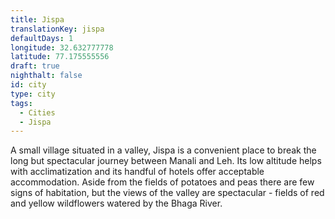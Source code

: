 ```yaml
---
title: Jispa
translationKey: jispa
defaultDays: 1
longitude: 32.632777778
latitude: 77.175555556
draft: true
nighthalt: false
id: city
type: city
tags:
  - Cities
  - Jispa
---
```

A small village situated in a valley, Jispa is a convenient place to break the long but spectacular journey between Manali and Leh. Its low altitude helps with acclimatization and its handful of hotels offer acceptable accommodation. Aside from the fields of potatoes and peas there are few signs of habitation, but the views of the valley are spectacular - fields of red and yellow wildflowers watered by the Bhaga River.  